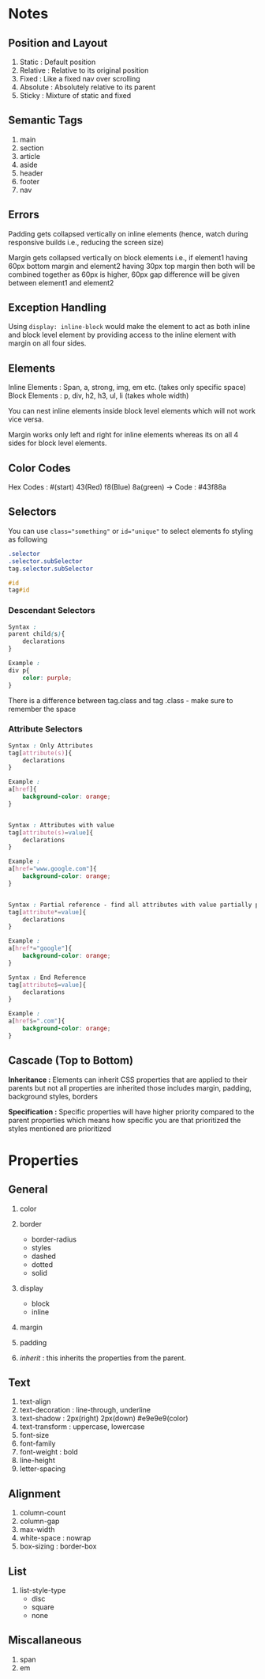 # Notes 

## Position and Layout 

1. Static : Default position
2. Relative : Relative to its original position
3. Fixed : Like a fixed nav over scrolling
4. Absolute : Absolutely relative to its parent
5. Sticky : Mixture of static and fixed

## Semantic Tags 

1. main
2. section 
3. article 
4. aside 
5. header 
6. footer 
7. nav

## Errors 

Padding gets collapsed vertically on inline elements (hence, watch during responsive builds i.e., reducing the screen size)

Margin gets collapsed vertically on block elements i.e., if element1 having 60px bottom margin and element2 having 30px top margin then both will be combined together as 60px is higher, 60px gap difference will be given between element1 and element2

## Exception Handling 

Using ```display: inline-block``` would make the element to act as both inline and block level element by providing access to the inline element with margin on all four sides.

## Elements 

Inline Elements : Span, a, strong, img, em etc. (takes only specific space)
Block Elements : p, div, h2, h3, ul, li (takes whole width)

You can nest inline elements inside block level elements which will not work vice versa.

Margin works only left and right for inline elements whereas its on all 4 sides for block level elements. 
## Color Codes 

Hex Codes : #(start) 43(Red) f8(Blue) 8a(green) -> Code : #43f88a

## Selectors  

You can use ```class="something"``` or ```id="unique"``` to select elements fo styling as following 


```CSS
.selector 
.selector.subSelector
tag.selector.subSelector 

#id 
tag#id
```
### Descendant Selectors 

```CSS
Syntax : 
parent child(s){
    declarations
}

Example : 
div p{
    color: purple;
}
```

There is a difference between tag.class and tag .class - make sure to remember the space

### Attribute Selectors 

```CSS
Syntax : Only Attributes
tag[attribute(s)]{
    declarations
}

Example :
a[href]{
    background-color: orange; 
}


Syntax : Attributes with value
tag[attribute(s)=value]{
    declarations
}

Example :
a[href="www.google.com"]{
    background-color: orange; 
}


Syntax : Partial reference - find all attributes with value partially present
tag[attribute*=value]{
    declarations
}

Example :
a[href*="google"]{
    background-color: orange; 
}

Syntax : End Reference
tag[attribute$=value]{
    declarations
}

Example :
a[href$=".com"]{
    background-color: orange; 
}
```

## Cascade (Top to Bottom)



**Inheritance :** Elements can inherit CSS properties that are applied to their parents but not all properties are inherited those includes margin, padding, background styles, borders 

**Specification :** Specific properties will have higher priority compared to the parent properties which means how specific you are that prioritized the styles mentioned are prioritized






# Properties 

## General 

1. color 
2. border
   * border-radius 
   * styles
    - dashed
    - dotted
    - solid
  
  
3. display 
    * block 
    * inline
4. margin
5. padding 
6. *inherit* : this inherits the properties from the parent.

   
## Text 

1. text-align 
2. text-decoration : line-through, underline 
3. text-shadow : 2px(right) 2px(down) #e9e9e9(color)
4. text-transform : uppercase, lowercase
5. font-size
6. font-family   
7. font-weight : bold
8. line-height 
9. letter-spacing
   
## Alignment

1. column-count 
2. column-gap 
3. max-width
4. white-space : nowrap
5. box-sizing : border-box

## List 

1. list-style-type 
   - disc
   - square
   - none

## Miscallaneous 

1. span 
2. em 

